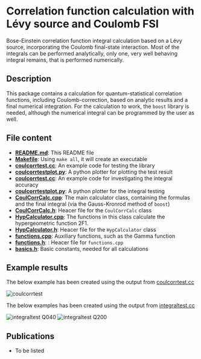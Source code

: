 # Correlation function calculation with Lévy source and Coulomb FSI

 Bose-Einstein correlation function integral calculation based on a Lévy source, incorporating the Coulomb final-state interaction. Most of the integrals can be performed analytically, only one, very well behaving integral remains, that is performed numerically.

## Description
This package contains a calculation for quantum-statistical correlation functions, including Coulomb-correction, based on analytic results and a final numerical integration. For the calculation to work, the `boost` library is needed, although the numerical integral can be programmed by the user as well.

## File content
- [**README.md**](https://github.com/csanadm/CoulCorrLevyIntegral/blob/master/README.md): This README file
- [**Makefile**](https://github.com/csanadm/CoulCorrLevyIntegral/blob/master/Makefile): Using `make all`, it will create an executable
- [**coulcorrtest.cc**](https://github.com/csanadm/CoulCorrLevyIntegral/blob/master/coulcorrtest.cc): An example code for testing the library
- [**coulcorrtestplot.py**](https://github.com/csanadm/CoulCorrLevyIntegral/blob/master/coulcorrtestplot.py): A python plotter for plotting the test result
- [**coulcorrtest.cc**](https://github.com/csanadm/CoulCorrLevyIntegral/blob/master/integraltest.cc): An example code for investigating the integral accuracy
- [**coulcorrtestplot.py**](https://github.com/csanadm/CoulCorrLevyIntegral/blob/master/integraltest.py): A python plotter for the integral testing
- [**CoulCorrCalc.cpp**](https://github.com/csanadm/CoulCorrLevyIntegral/blob/master/CoulCorrCalc.cpp): The main calculator class, containing the formulas and the final integral (via the Gauss-Kronrod method of `boost`)
- [**CoulCorrCalc.h**](https://github.com/csanadm/CoulCorrLevyIntegral/blob/master/CoulCorrCalc.h): Heacer file for the `CoulCorrCalc` class
- [**HypCalculator.cpp**](https://github.com/csanadm/CoulCorrLevyIntegral/blob/master/HypCalculator.cpp): The functions in this class calculate the hypergeometric function 2F1.
- [**HypCalculator.h**](https://github.com/csanadm/CoulCorrLevyIntegral/blob/master/HypCalculator.h): Heacer file for the `HypCalculator` class
- [**functions.cpp**](https://github.com/csanadm/CoulCorrLevyIntegral/blob/master/functions.cpp): Auxiliary functions, such as the Gamma function
- [**functions.h**](https://github.com/csanadm/CoulCorrLevyIntegral/blob/master/functions.h): : Heacer file for `functions.cpp`
- [**basics.h**](https://github.com/csanadm/CoulCorrLevyIntegral/blob/master/basics.h): Basic constants, needed for all calculations

## Example results
The below example has been created using the output from [coulcorrtest.cc](https://github.com/csanadm/CoulCorrLevyIntegral/blob/master/coulcorrtest.cc)

![coulcorrtest](https://github.com/csanadm/CoulCorrLevyIntegral/assets/38218165/8ff72bda-34ae-4d04-bdf0-5486dcbdf6f7)

The below examples has been created using the output from [integraltest.cc](https://github.com/csanadm/CoulCorrLevyIntegral/blob/master/integraltest.cc)

![integraltest Q040](https://github.com/csanadm/CoulCorrLevyIntegral/assets/38218165/d3362a56-d303-4187-b83c-61817ec2df94)
![integraltest Q200](https://github.com/csanadm/CoulCorrLevyIntegral/assets/38218165/b6cb5c80-b3d2-4925-8336-57806f08608c)

## Publications
- To be listed
